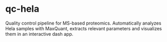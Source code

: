 # qc-hela
 Quality control pipeline for MS-based proteomics. Automatically analyzes Hela samples with MaxQuant, extracts relevant parameters and visualizes them in an interactive dash app.
